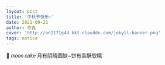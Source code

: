 ```yaml
---
layout: post
title: '中秋节快乐~'
date: 2021-09-21
author: 亦鑫
cover: 'http://on2171g4d.bkt.clouddn.com/jekyll-banner.png'
tags: notice
---
```


🥮 𝑚𝑜𝑜𝑛 𝑐𝑎𝑘𝑒 月有阴晴圆缺~饼有香酥软糯
